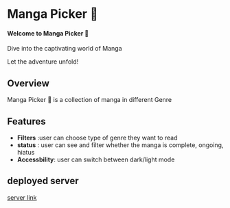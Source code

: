 #  Manga Picker 🫣

#### Welcome to Manga Picker  🫣 
 Dive into the captivating world of Manga 
   
Let the adventure unfold!

## Overview
 Manga Picker 🫣 is a collection of manga in different Genre

## Features
- **Filters** :user can choose type of genre they want to read 
- **status** : user can see and filter whether the manga is 
  complete, ongoing, hiatus
- **Accessbility**: user can switch between dark/light mode

## deployed server
[server link](https://manga-picker.onrender.com/)



 


